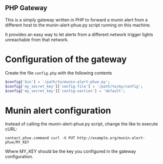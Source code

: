 PHP Gateway
-----------

This is a simply gateway written in PHP to forward a munin alert from a different host
to the munin-alert-phue.py script running on this machine. 

It provides an easy way to let alerts from a different network trigger lights unreachable 
from that network.

Configuration of the gateway
============================

Create the file ```config.php``` with the following contents

```PHP
$config['bin'] = '/path/to/munin-alert-phue.py';
$config['my_secret_key']['config-file'] = '/path/to/my/config';
$config['my_secret_key']['config-section'] = 'default';
```

Munin alert configuration
=========================

Instead of calling the munin-alert-phue.py script, change the like to execute cURL:

```
contact.phue.command curl -X PUT http://example.org/munin-alert-phue/MY_KEY
```

Where MY_KEY should be the key you configured in the gateway configuration.



